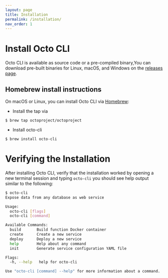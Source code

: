 ```yaml
---
layout: page
title: Installation
permalink: /installation/
nav_order: 1
---
```




# Install Octo CLI
Octo CLI is available as source code or a pre-compiled binary,You can download pre-built binaries for Linux, macOS, and Windows on the [releases page](https://github.com/octoproject/octo-cli/releases).

## Homebrew install instructions


On macOS or Linux, you can install Octo CLI via [Homebrew](https://brew.sh/https://brew.sh/):

- Install the tap via

```
$ brew tap octoproject/octoproject
```

- Install octo-cli

```
$ brew install octo-cli
```

# Verifying the Installation

After installing Octo CLI, verify that the installation worked by opening a new terminal session and typing `octo-cli` you should see help output similar to the following:


``` bash
$ octo-cli                                                
Expose data from any database as web service

Usage:
  octo-cli [flags]
  octo-cli [command]

Available Commands:
  build       Build function Docker container
  create      Create a new service
  deploy      Deploy a new service
  help        Help about any command
  init        Generate service configuration YAML file

Flags:
  -h, --help   help for octo-cli

Use "octo-cli [command] --help" for more information about a command.
```



